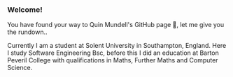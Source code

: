 ### Welcome!

You have found your way to Quin Mundell's GitHub page 🎉, let me give you the rundown..

Currently I am a student at Solent University in Southampton, England. Here I study Software Engineering Bsc, before this I did an education at Barton Peveril College with qualifications in Maths, Further Maths and Computer Science.



<!--
**qumundell/qumundell** is a ✨ _special_ ✨ repository because its `README.md` (this file) appears on your GitHub profile.

Here are some ideas to get you started:

- 🔭 I’m currently working on ...
- 🌱 I’m currently learning ...
- 👯 I’m looking to collaborate on ...
- 🤔 I’m looking for help with ...
- 💬 Ask me about ...
- 📫 How to reach me: ...
- 😄 Pronouns: ...
- ⚡ Fun fact: ...
-->
